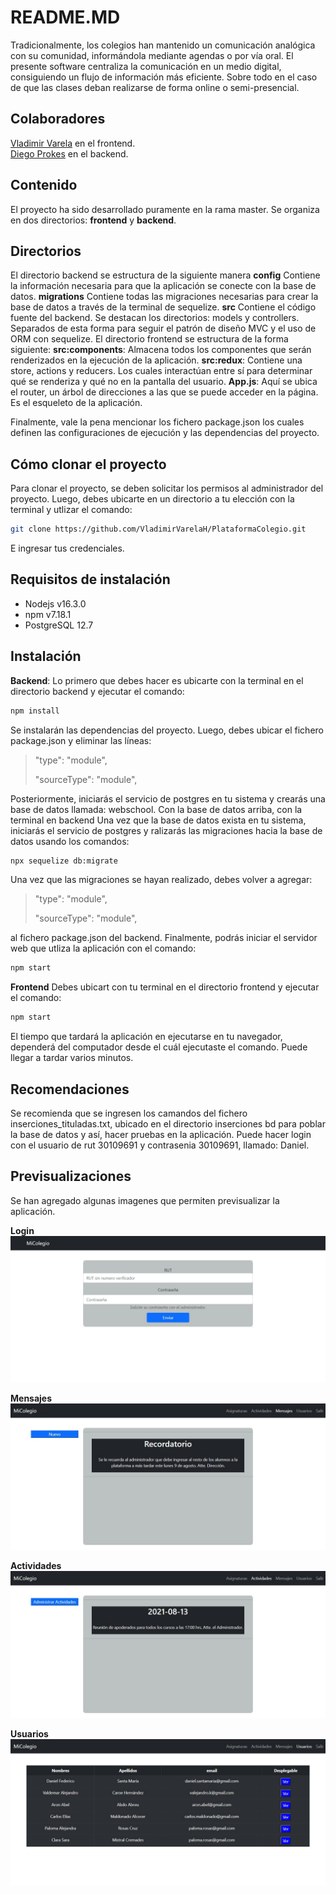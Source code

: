 # README.MD
Tradicionalmente, los colegios han mantenido un comunicación analógica con su comunidad, informándola mediante agendas o por vía oral. El presente software centraliza la comunicación en un medio digital, consiguiendo un flujo de información más eficiente. Sobre todo en el caso de que las clases deban realizarse de forma online o semi-presencial.

## Colaboradores
[Vladimir Varela](https://github.com/VladimirVarelaH) en el frontend.  
[Diego Prokes](https://github.com/diego-prokes) en el backend.

## Contenido
El proyecto ha sido desarrollado puramente en la rama master. Se organiza en dos directorios: **frontend** y **backend**.

## Directorios
El directorio backend se estructura de la siguiente manera
**config**
Contiene la información necesaria para que la aplicación se conecte con la base de datos.
**migrations**
Contiene todas las migraciones necesarias para crear la base de datos a través de la terminal de sequelize.
**src**
Contiene el código fuente del backend. Se destacan los directorios: models y controllers. Separados de esta forma para seguir el patrón de diseño MVC y el uso de ORM con sequelize.
El directorio frontend se estructura de la forma siguiente:
**src:components**:
Almacena todos los componentes que serán renderizados en la ejecución de la aplicación.
**src:redux**:
Contiene una store, actions y reducers. Los cuales interactúan entre sí para determinar qué se renderiza y qué no en la pantalla del usuario.
**App.js**:
Aquí se ubica el router, un árbol de direcciones a las que se puede acceder en la página. Es el esqueleto de la aplicación.

Finalmente, vale la pena mencionar los fichero package.json los cuales definen las configuraciones de ejecución y las dependencias del proyecto.


## Cómo clonar el proyecto
Para clonar el proyecto, se deben solicitar los permisos al administrador del proyecto. Luego, debes ubicarte en un directorio a tu elección con la terminal y utlizar el comando:
```bash
git clone https://github.com/VladimirVarelaH/PlataformaColegio.git
```
E ingresar tus credenciales.

## Requisitos de instalación
* Nodejs v16.3.0
* npm v7.18.1
* PostgreSQL 12.7

## Instalación
**Backend**:
Lo primero que debes hacer es ubicarte con la terminal en el directorio backend y ejecutar el comando:
```bash
npm install
```
Se instalarán las dependencias del proyecto. Luego, debes ubicar el fichero package.json y eliminar las líneas:
>"type": "module",
>
>"sourceType": "module",

Posteriormente, iniciarás el servicio de postgres en tu sistema y crearás una base de datos llamada: webschool.
Con la base de datos arriba, con la terminal en backend 
Una vez que la base de datos exista en tu sistema, iniciarás el servicio de postgres y ralizarás las migraciones hacia la base de datos usando los comandos:
```bash
npx sequelize db:migrate
```
Una vez que las migraciones se hayan realizado, debes volver a agregar:
>"type": "module",
>
>"sourceType": "module",

al fichero package.json del backend.
Finalmente, podrás iniciar el servidor web que utliza la aplicación con el comando:
```bash
npm start
```
**Frontend**
Debes ubicart con tu terminal en el directorio frontend y ejecutar el comando:
```bash
npm start
```
El tiempo que tardará la aplicación en ejecutarse en tu navegador, dependerá del computador desde el cuál ejecutaste el comando. Puede llegar a tardar varios minutos.

## Recomendaciones
Se recomienda que se ingresen los camandos del fichero inserciones_tituladas.txt, ubicado en el directorio inserciones bd para poblar la base de datos y así, hacer pruebas en la aplicación.
Puede hacer login con el usuario de rut 30109691 y contrasenia 30109691, llamado: Daniel.

## Previsualizaciones
Se han agregado algunas imagenes que permiten previsualizar la aplicación.

**Login**
![Imagen del login](./preview/0_login.jpg)

**Mensajes**
![Imagen de mensajes](./preview/1_mensajes.jpg)

**Actividades**
![Imagen de actividades](./preview/2_actividades.jpg)

**Usuarios**
![Imagen de usuarios](./preview/3_usuarios.jpg)